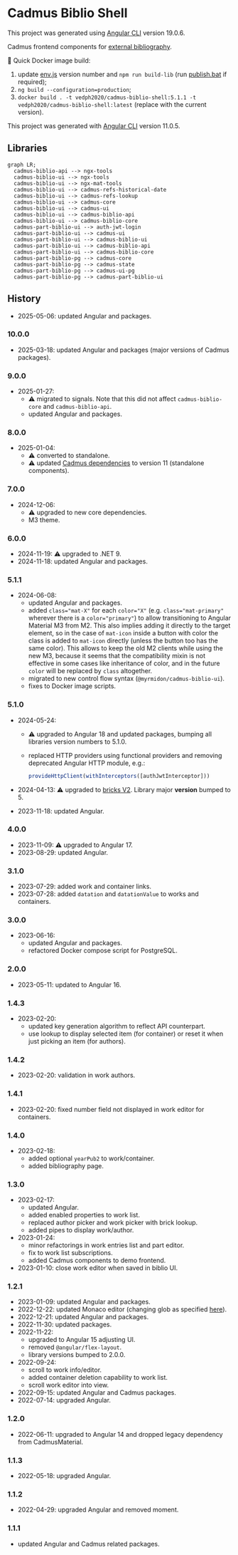 # Cadmus Biblio Shell

This project was generated using [Angular CLI](https://github.com/angular/angular-cli) version 19.0.6.

Cadmus frontend components for [external bibliography](https://github.com/vedph/cadmus_biblioapi).

🐋 Quick Docker image build:

1. update [env.js](src/env.js) version number and `npm run build-lib` (run [publish.bat](publish.bat) if required);
2. `ng build --configuration=production`;
3. `docker build . -t vedph2020/cadmus-biblio-shell:5.1.1 -t vedph2020/cadmus-biblio-shell:latest` (replace with the current version).

This project was generated with [Angular CLI](https://github.com/angular/angular-cli) version 11.0.5.

## Libraries

```mermaid
graph LR;
  cadmus-biblio-api --> ngx-tools
  cadmus-biblio-ui --> ngx-tools
  cadmus-biblio-ui --> ngx-mat-tools
  cadmus-biblio-ui --> cadmus-refs-historical-date
  cadmus-biblio-ui --> cadmus-refs-lookup
  cadmus-biblio-ui --> cadmus-core
  cadmus-biblio-ui --> cadmus-ui
  cadmus-biblio-ui --> cadmus-biblio-api
  cadmus-biblio-ui --> cadmus-biblio-core
  cadmus-part-biblio-ui --> auth-jwt-login
  cadmus-part-biblio-ui --> cadmus-ui
  cadmus-part-biblio-ui --> cadmus-biblio-ui
  cadmus-part-biblio-ui --> cadmus-biblio-api
  cadmus-part-biblio-ui --> cadmus-biblio-core
  cadmus-part-biblio-pg --> cadmus-core
  cadmus-part-biblio-pg --> cadmus-state
  cadmus-part-biblio-pg --> cadmus-ui-pg
  cadmus-part-biblio-pg --> cadmus-part-biblio-ui
```

## History

- 2025-05-06: updated Angular and packages.

### 10.0.0

- 2025-03-18: updated Angular and packages (major versions of Cadmus packages).

### 9.0.0

- 2025-01-27:
  - ⚠️ migrated to signals. Note that this did not affect `cadmus-biblio-core` and `cadmus-biblio-api`.
  - updated Angular and packages.

### 8.0.0

- 2025-01-04:
  - ⚠️ converted to standalone.
  - ⚠️ updated [Cadmus dependencies](https://github.com/vedph/cadmus-shell-v3) to version 11 (standalone components).

### 7.0.0

- 2024-12-06:
  - ⚠️ upgraded to new core dependencies.
  - M3 theme.

### 6.0.0

- 2024-11-19: ⚠️ upgraded to .NET 9.
- 2024-11-18: updated Angular and packages.

### 5.1.1

- 2024-06-08:
  - updated Angular and packages.
  - added `class="mat-X"` for each `color="X"` (e.g. `class="mat-primary"` wherever there is a `color="primary"`) to allow transitioning to Angular Material M3 from M2. This also implies adding it directly to the target element, so in the case of `mat-icon` inside a button with color the class is added to `mat-icon` directly (unless the button too has the same color). This allows to keep the old M2 clients while using the new M3, because it seems that the compatibility mixin is not effective in some cases like inheritance of color, and in the future `color` will be replaced by `class` altogether.
  - migrated to new control flow syntax (`@myrmidon/cadmus-biblio-ui`).
  - fixes to Docker image scripts.

### 5.1.0

- 2024-05-24:
  - ⚠️ upgraded to Angular 18 and updated packages, bumping all libraries version numbers to 5.1.0.
  - replaced HTTP providers using functional providers and removing deprecated Angular HTTP module, e.g.:

    ```ts
    provideHttpClient(withInterceptors([authJwtInterceptor]))
    ```

- 2024-04-13: ⚠️ upgraded to [bricks V2](https://github.com/vedph/cadmus-bricks-shell-v2). Library major **version** bumped to 5.
- 2023-11-18: updated Angular.

### 4.0.0

- 2023-11-09: ⚠️ upgraded to Angular 17.
- 2023-08-29: updated Angular.

### 3.1.0

- 2023-07-29: added work and container links.
- 2023-07-28: added `datation` and `datationValue` to works and containers.

### 3.0.0

- 2023-06-16:
  - updated Angular and packages.
  - refactored Docker compose script for PostgreSQL.

### 2.0.0

- 2023-05-11: updated to Angular 16.

### 1.4.3

- 2023-02-20:
  - updated key generation algorithm to reflect API counterpart.
  - use lookup to display selected item (for container) or reset it when just picking an item (for authors).

### 1.4.2

- 2023-02-20: validation in work authors.

### 1.4.1

- 2023-02-20: fixed number field not displayed in work editor for containers.

### 1.4.0

- 2023-02-18:
  - added optional `yearPub2` to work/container.
  - added bibliography page.

### 1.3.0

- 2023-02-17:
  - updated Angular.
  - added enabled properties to work list.
  - replaced author picker and work picker with brick lookup.
  - added pipes to display work/author.
- 2023-01-24:
  - minor refactorings in work entries list and part editor.
  - fix to work list subscriptions.
  - added Cadmus components to demo frontend.
- 2023-01-10: close work editor when saved in biblio UI.

### 1.2.1

- 2023-01-09: updated Angular and packages.
- 2022-12-22: updated Monaco editor (changing glob as specified [here](https://github.com/atularen/ngx-monaco-editor)).
- 2022-12-21: updated Angular and packages.
- 2022-11-30: updated packages.
- 2022-11-22:
  - upgraded to Angular 15 adjusting UI.
  - removed `@angular/flex-layout`.
  - library versions bumped to 2.0.0.
- 2022-09-24:
  - scroll to work info/editor.
  - added container deletion capability to work list.
  - scroll work editor into view.
- 2022-09-15: updated Angular and Cadmus packages.
- 2022-07-14: upgraded Angular.

### 1.2.0

- 2022-06-11: upgraded to Angular 14 and dropped legacy dependency from CadmusMaterial.

### 1.1.3

- 2022-05-18: upgraded Angular.

### 1.1.2

- 2022-04-29: upgraded Angular and removed moment.

### 1.1.1

- updated Angular and Cadmus related packages.

